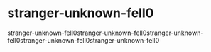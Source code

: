 # stranger-unknown-fell0
stranger-unknown-fell0stranger-unknown-fell0stranger-unknown-fell0stranger-unknown-fell0stranger-unknown-fell0
